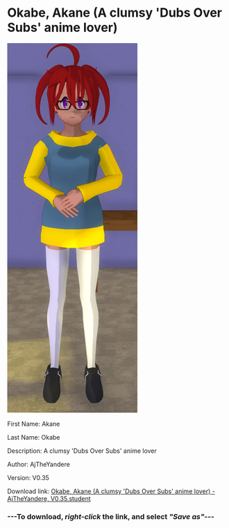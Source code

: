 # Okabe, Akane (A clumsy 'Dubs Over Subs' anime lover)

<img src = "https://raw.githubusercontent.com/Arbiter1223/Daigaku-Gurashi-Custom-Students/master/Students/Files/Okabe%2C%20Akane%20(A%20clumsy%20'Dubs%20Over%20Subs'%20anime%20lover).png">

First Name: Akane

Last Name: Okabe

Description: A clumsy 'Dubs Over Subs' anime lover

Author: AjTheYandere

Version: V0.35

Download link: <a href="https://raw.githubusercontent.com/Arbiter1223/Daigaku-Gurashi-Custom-Students/master/Students/Files/Okabe%2C%20Akane%20(A%20clumsy%20'Dubs%20Over%20Subs'%20anime%20lover)%20-%20AjTheYandere%2C%20V0.35.student">Okabe, Akane (A clumsy 'Dubs Over Subs' anime lover) - AjTheYandere, V0.35.student</a>

### ---**To download, _right-click_ the link, and select _"Save as"_**---
